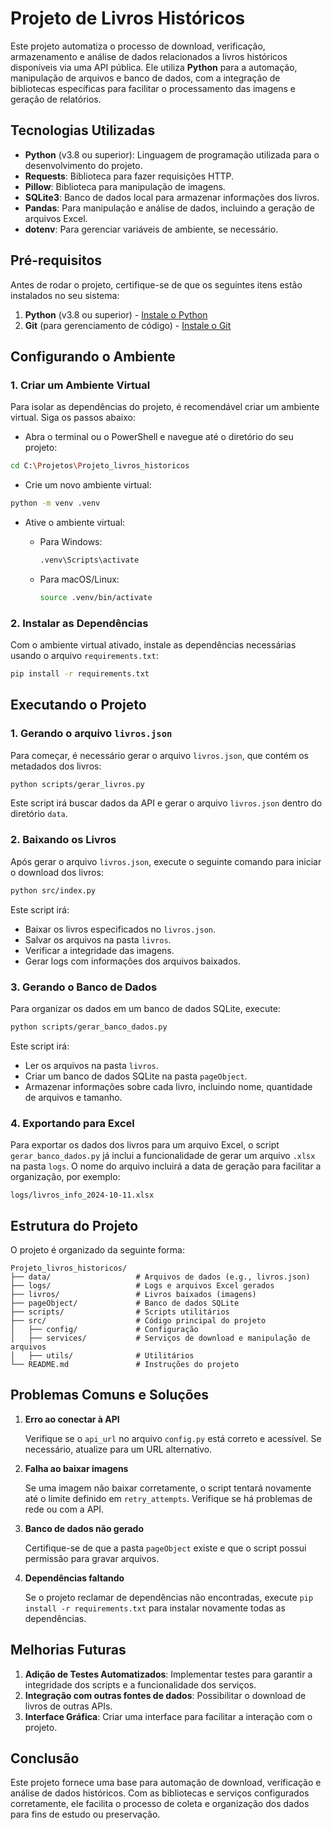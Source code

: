 # Projeto de Livros Históricos

Este projeto automatiza o processo de download, verificação, armazenamento e análise de dados relacionados a livros históricos disponíveis via uma API pública. Ele utiliza **Python** para a automação, manipulação de arquivos e banco de dados, com a integração de bibliotecas específicas para facilitar o processamento das imagens e geração de relatórios.

## Tecnologias Utilizadas

- **Python** (v3.8 ou superior): Linguagem de programação utilizada para o desenvolvimento do projeto.
- **Requests**: Biblioteca para fazer requisições HTTP.
- **Pillow**: Biblioteca para manipulação de imagens.
- **SQLite3**: Banco de dados local para armazenar informações dos livros.
- **Pandas**: Para manipulação e análise de dados, incluindo a geração de arquivos Excel.
- **dotenv**: Para gerenciar variáveis de ambiente, se necessário.

## Pré-requisitos

Antes de rodar o projeto, certifique-se de que os seguintes itens estão instalados no seu sistema:

1. **Python** (v3.8 ou superior) - [Instale o Python](https://www.python.org/downloads/)
2. **Git** (para gerenciamento de código) - [Instale o Git](https://git-scm.com/)

## Configurando o Ambiente

### 1. Criar um Ambiente Virtual

Para isolar as dependências do projeto, é recomendável criar um ambiente virtual. Siga os passos abaixo:

- Abra o terminal ou o PowerShell e navegue até o diretório do seu projeto:

```bash
cd C:\Projetos\Projeto_livros_historicos
```

- Crie um novo ambiente virtual:

```bash
python -m venv .venv
```

- Ative o ambiente virtual:

  - Para Windows:
    ```bash
    .venv\Scripts\activate
    ```

  - Para macOS/Linux:
    ```bash
    source .venv/bin/activate
    ```

### 2. Instalar as Dependências

Com o ambiente virtual ativado, instale as dependências necessárias usando o arquivo `requirements.txt`:

```bash
pip install -r requirements.txt
```

## Executando o Projeto

### 1. Gerando o arquivo `livros.json`

Para começar, é necessário gerar o arquivo `livros.json`, que contém os metadados dos livros:

```bash
python scripts/gerar_livros.py
```

Este script irá buscar dados da API e gerar o arquivo `livros.json` dentro do diretório `data`.

### 2. Baixando os Livros

Após gerar o arquivo `livros.json`, execute o seguinte comando para iniciar o download dos livros:

```bash
python src/index.py
```

Este script irá:
- Baixar os livros especificados no `livros.json`.
- Salvar os arquivos na pasta `livros`.
- Verificar a integridade das imagens.
- Gerar logs com informações dos arquivos baixados.

### 3. Gerando o Banco de Dados

Para organizar os dados em um banco de dados SQLite, execute:

```bash
python scripts/gerar_banco_dados.py
```

Este script irá:
- Ler os arquivos na pasta `livros`.
- Criar um banco de dados SQLite na pasta `pageObject`.
- Armazenar informações sobre cada livro, incluindo nome, quantidade de arquivos e tamanho.

### 4. Exportando para Excel

Para exportar os dados dos livros para um arquivo Excel, o script `gerar_banco_dados.py` já inclui a funcionalidade de gerar um arquivo `.xlsx` na pasta `logs`. O nome do arquivo incluirá a data de geração para facilitar a organização, por exemplo:

```
logs/livros_info_2024-10-11.xlsx
```

## Estrutura do Projeto

O projeto é organizado da seguinte forma:

```
Projeto_livros_historicos/
├── data/                   # Arquivos de dados (e.g., livros.json)
├── logs/                   # Logs e arquivos Excel gerados
├── livros/                 # Livros baixados (imagens)
├── pageObject/             # Banco de dados SQLite
├── scripts/                # Scripts utilitários
├── src/                    # Código principal do projeto
│   ├── config/             # Configuração
│   ├── services/           # Serviços de download e manipulação de arquivos
│   ├── utils/              # Utilitários
└── README.md               # Instruções do projeto
```

## Problemas Comuns e Soluções

1. **Erro ao conectar à API**

   Verifique se o `api_url` no arquivo `config.py` está correto e acessível. Se necessário, atualize para um URL alternativo.

2. **Falha ao baixar imagens**

   Se uma imagem não baixar corretamente, o script tentará novamente até o limite definido em `retry_attempts`. Verifique se há problemas de rede ou com a API.

3. **Banco de dados não gerado**

   Certifique-se de que a pasta `pageObject` existe e que o script possui permissão para gravar arquivos.

4. **Dependências faltando**

   Se o projeto reclamar de dependências não encontradas, execute `pip install -r requirements.txt` para instalar novamente todas as dependências.

## Melhorias Futuras

1. **Adição de Testes Automatizados**: Implementar testes para garantir a integridade dos scripts e a funcionalidade dos serviços.
2. **Integração com outras fontes de dados**: Possibilitar o download de livros de outras APIs.
3. **Interface Gráfica**: Criar uma interface para facilitar a interação com o projeto.

## Conclusão

Este projeto fornece uma base para automação de download, verificação e análise de dados históricos. Com as bibliotecas e serviços configurados corretamente, ele facilita o processo de coleta e organização dos dados para fins de estudo ou preservação.
